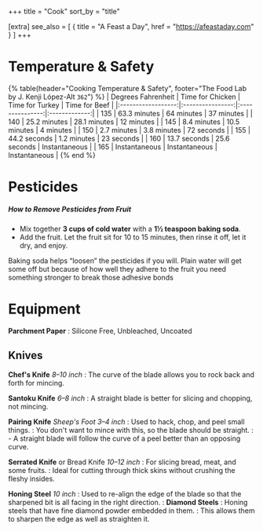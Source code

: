 +++
title = "Cook"
sort_by = "title"

[extra]
see_also = [
    { title = "A Feast a Day", href = "https://afeastaday.com" }
]
+++

# Temperature & Safety

{% table(header="Cooking Temperature & Safety", footer="The Food Lab by J. Kenji López-Alt `362`") %}
| Degrees Fahrenheit | Time for Chicken | Time for Turkey | Time for Beef |
|:------------------:|:----------------:|:---------------:|:-------------:|
| 135                | 63.3 minutes     | 64 minutes      | 37 minutes    |
| 140                | 25.2 minutes     | 28.1 minutes    | 12 minutes    |
| 145                | 8.4 minutes      | 10.5 minutes    | 4 minutes     |
| 150                | 2.7 minutes      | 3.8 minutes     | 72 seconds    |
| 155                | 44.2 seconds     | 1.2 minutes     | 23 seconds    |
| 160                | 13.7 seconds     | 25.6 seconds    | Instantaneous |
| 165                | Instantaneous    | Instantaneous   | Instantaneous |
{% end %}



# Pesticides
##### How to Remove Pesticides from Fruit
- Mix together **3 cups of cold water** with a **1½ teaspoon baking soda**. 
- Add the fruit. Let the fruit sit for 10 to 15 minutes, then rinse it off, let it dry, and enjoy.

Baking soda helps “loosen” the pesticides if you will. Plain water will get some off but because of how well they adhere to the fruit you need something stronger to break those adhesive bonds



# Equipment

**Parchment Paper**
: Silicone Free, Unbleached, Uncoated


## Knives

**Chef's Knife**
_8–10 inch_
: The curve of the blade allows you to rock back and forth for mincing.

**Santoku Knife**
_6–8 inch_
: A straight blade is better for slicing and chopping, not mincing.

**Pairing Knife**
_Sheep's Foot_
_3–4 inch_
: Used to hack, chop, and peel small things.
: You don't want to mince with this, so the blade should be straight.
: - A straight blade will follow the curve of a peel better than an opposing curve.

**Serrated Knife**
or Bread Knife
_10–12 inch_
: For slicing bread, meat, and some fruits.
: Ideal for cutting through thick skins without crushing the fleshy insides.

**Honing Steel**
_10 inch_
: Used to re-align the edge of the blade so that the sharpened bit is all facing in the right direction.
: **Diamond Steels**
  : Honing steels that have fine diamond powder embedded in them.
  : This allows them to sharpen the edge as well as straighten it.
